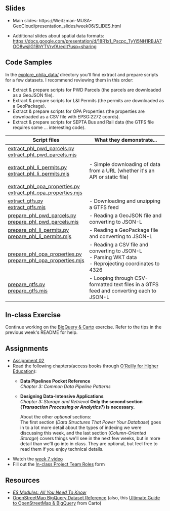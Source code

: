 ## Slides

- Main slides: https://Weitzman-MUSA-GeoCloud/presentation_slides/week06/SLIDES.html

- Additional slides about spatial data formats: https://docs.google.com/presentation/d/18R1x1_Pscpc_TyYi5NH1RBJA7OO8wsjlG1BhYTVrvfA/edit?usp=sharing

## Code Samples

In the [explore_phila_data/](explore_phila_data/) directory you'll find extract and prepare scripts for a few datasets. I recommend reviewing them in this order:

- Extract & prepare scripts for PWD Parcels (the parcels are downloaded as a GeoJSON file).
- Extract & prepare scripts for L&I Permits (the permits are downloaded as a GeoPackage).
- Extract & prepare scripts for OPA Properties (the properties are downloaded as a CSV file with EPSG:2272 coords).
- Extract & prepare scripts for SEPTA Bus and Rail data (the GTFS file requires some ... interesting code).
  
| Script files | What they demonstrate... |
| --- | --- |
| [extract_phl_pwd_parcels.py](explore_phila_data/extract_phl_pwd_parcels.py)<br>[extract_phl_pwd_parcels.mjs](explore_phila_data/extract_phl_pwd_parcels.mjs)<br><br>[extract_phl_li_permits.py](explore_phila_data/extract_phl_li_permits.py)<br>[extract_phl_li_permits.mjs](explore_phila_data/extract_phl_li_permits.mjs)<br><br>[extract_phl_opa_properties.py](explore_phila_data/extract_phl_opa_properties.py)<br>[extract_phl_opa_properties.mjs](explore_phila_data/extract_phl_opa_properties.mjs) | - Simple downloading of data from a URL (whether it's an API or static file) |
| [extract_gtfs.py](explore_phila_data/extract_gtfs.py)<br>[extract_gtfs.mjs](explore_phila_data/extract_gtfs.mjs) | - Downloading and unzipping a GTFS feed |
| [prepare_phl_pwd_parcels.py](explore_phila_data/prepare_phl_pwd_parcels.py)<br>[prepare_phl_pwd_parcels.mjs](explore_phila_data/prepare_phl_pwd_parcels.mjs) | - Reading a GeoJSON file and converting to JSON-L |
| [prepare_phl_li_permits.py](explore_phila_data/prepare_phl_li_permits.py)<br>[prepare_phl_li_permits.mjs](explore_phila_data/prepare_phl_li_permits.mjs) | - Reading a GeoPackage file and converting to JSON-L |
| [prepare_phl_opa_properties.py](explore_phila_data/prepare_phl_opa_properties.py)<br>[prepare_phl_opa_properties.mjs](explore_phila_data/prepare_phl_opa_properties.mjs) | - Reading a CSV file and converting to JSON-L<br>- Parsing WKT data<br>- Reprojecting coordinates to 4326 |
| [prepare_gtfs.py](explore_phila_data/prepare_gtfs.py)<br>[prepare_gtfs.mjs](explore_phila_data/prepare_gtfs.mjs) | - Looping through CSV-formatted text files in a GTFS feed and converting each to JSON-L |

## In-class Exercise

Continue working on the [BigQuery & Carto](../week05/exercises/ex_load_data_into_bigquery.md) exercise. Refer to the tips in the previous week's README for help.

## Assignments

- [Assignment 02](https://github.com/Weitzman-MUSA-GeoCloud/assignment02)
- Read the following chapters(access books through [O'Reilly for Higher Education](http://hdl.library.upenn.edu.proxy.library.upenn.edu/1017/7026/1)):
    * **Data Pipelines Pocket Reference**  
      *Chapter 3: Common Data Pipeline Patterns*

    * **Designing Data-Intensive Applications**  
      *Chapter 3: Storage and Retrieval* **Only the second section (_Transaction Processing or Analytics?_) is necessary.**

      About the other _optional_ sections:  
      The first section (*Data Structures That Power Your Database*) goes in to a lot more detail about the types of indexing we were discussing this week, and the last section (*Column-Oriented Storage*) covers things we'll see in the next few weeks, but in more detail than we'll go into in class. They are optional, but feel free to read them if you enjoy technical details.
- Watch the [week 7 video](https://share.descript.com/view/9drEh9q22ID)
- Fill out the [In-class Project Team Roles](https://docs.google.com/forms/d/1jsEFjWQ8LaFny1edTXDGi_9jpj1yIMJ8FagtjLxg1qM/edit) form

## Resources

- [_ES Modules: All You Need To Know_](https://konstantin.digital/blog/es-modules-all-you-need-to-know)
- [OpenStreetMap BigQuery Dataset Reference](https://wiki.openstreetmap.org/wiki/BigQuery_dataset) (also, this [Ultimate Guide to OpenStreetMap & BigQuery](https://carto.com/blog/osm-bigquery) from Carto)